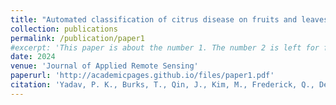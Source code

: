 ```yaml
---
title: "Automated classification of citrus disease on fruits and leaves using convolutional neural network generated features from hyperspectral images and machine learning classifiers"
collection: publications
permalink: /publication/paper1
#excerpt: 'This paper is about the number 1. The number 2 is left for future work.'
date: 2024
venue: 'Journal of Applied Remote Sensing'
paperurl: 'http://academicpages.github.io/files/paper1.pdf'
citation: 'Yadav, P. K., Burks, T., Qin, J., Kim, M., Frederick, Q., Dewdney, M. M., & Ritenour, M. A. (2024). Automated classification of citrus disease on fruits and leaves using convolutional neural network generated features from hyperspectral images and machine learning classifiers. Journal of Applied Remote Sensing, 18(1), 014512-014512.'
---
```



